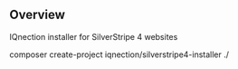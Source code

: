 ## Overview
IQnection installer for SilverStripe 4 websites

composer create-project iqnection/silverstripe4-installer ./